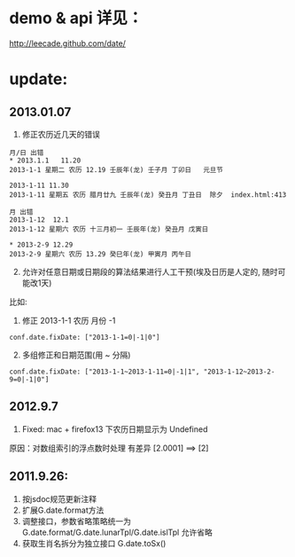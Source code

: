 # demo & api 详见：

http://leecade.github.com/date/


# update:

## 2013.01.07

1. 修正农历近几天的错误

```
月/日 出错
* 2013.1.1   11.20
2013-1-1 星期二 农历 12.19 壬辰年(龙) 壬子月 丁卯日   元旦节

2013-1-11 11.30
2013-1-11 星期五 农历 腊月廿九 壬辰年(龙) 癸丑月 丁丑日  除夕  index.html:413

月 出错
2013-1-12  12.1
2013-1-12 星期六 农历 十三月初一 壬辰年(龙) 癸丑月 戊寅日 

* 2013-2-9 12.29
2013-2-9 星期六 农历 13.29 癸巳年(龙) 甲寅月 丙午日
```

2. 允许对任意日期或日期段的算法结果进行人工干预(埃及日历是人定的, 随时可能改1天)

比如:

1) 修正 2013-1-1 农历 月份 -1

```
conf.date.fixDate: ["2013-1-1=0|-1|0"]
```

2) 多组修正和日期范围(用 ~ 分隔)

```
conf.date.fixDate: ["2013-1-1~2013-1-11=0|-1|1", "2013-1-12~2013-2-9=0|-1|0"]
```


## 2012.9.7

1. Fixed: mac + firefox13 下农历日期显示为 Undefined

原因：对数组索引的浮点数时处理 有差异 [2.0001] ==> [2]

## 2011.9.26:

1. 按jsdoc规范更新注释
2. 扩展G.date.format方法
3. 调整接口，参数省略策略统一为 G.date.format/G.date.lunarTpl/G.date.islTpl 允许省略
4. 获取生肖名拆分为独立接口 G.date.toSx()
